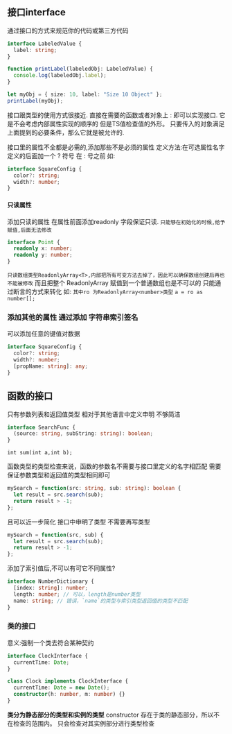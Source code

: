 ## 接口interface
通过接口的方式来规范你的代码或第三方代码

```ts
interface LabeledValue {
  label: string;
}

function printLabel(labeledObj: LabeledValue) {
  console.log(labeledObj.label);
}

let myObj = { size: 10, label: "Size 10 Object" };
printLabel(myObj);
```

接口跟类型的使用方式很接近. 直接在需要的函数或者对象上 : 即可以实现接口. 它是不会考虑内部属性实现的顺序的
但是TS值检查值的外形。 只要传入的对象满足上面提到的必要条件，那么它就是被允许的. 

接口里的属性不全都是必需的,添加那些不是必须的属性
定义方法:在可选属性名字定义的后面加一个 ? 符号 在 : 号之前
如:
```ts
interface SquareConfig {
  color?: string;
  width?: number;
}
```
#### 只读属性
添加只读的属性 在属性前面添加readonly 字段保证只读.
`只能够在初始化的时候,给予赋值,后面无法修改`
```ts
interface Point {
  readonly x: number;
  readonly y: number;
}
```
`只读数组类型ReadonlyArray<T>,内部把所有可变方法去掉了，因此可以确保数组创建后再也不能被修改`
而且把整个 ReadonlyArray 赋值到一个普通数组也是不可以的
只能通过断言的方式来转化 如: `其中ro 为ReadonlyArray<number>类型`
`a = ro as number[];`
### 添加其他的属性 通过添加 字符串索引签名
可以添加任意的键值对数据
```ts
interface SquareConfig {
  color?: string;
  width?: number;
  [propName: string]: any;
}
```

## 函数的接口
只有参数列表和返回值类型 相对于其他语言中定义申明 不够简洁
```ts
interface SearchFunc {
  (source: string, subString: string): boolean;
}
```
`int sum(int a,int b);`

函数类型的类型检查来说，函数的参数名不需要与接口里定义的名字相匹配
需要保证参数类型和返回值的类型相同即可 
```ts
mySearch = function(src: string, sub: string): boolean {
  let result = src.search(sub);
  return result > -1;
};
```
且可以近一步简化 接口中申明了类型 不需要再写类型
``` ts
mySearch = function(src, sub) {
  let result = src.search(sub);
  return result > -1;
};
```
添加了索引值后,不可以有可它不同属性?
```ts
interface NumberDictionary {
  [index: string]: number;
  length: number; // 可以，length是number类型
  name: string; // 错误，`name`的类型与索引类型返回值的类型不匹配
}
```


### 类的接口
意义:强制一个类去符合某种契约
```ts
interface ClockInterface {
  currentTime: Date;
}

class Clock implements ClockInterface {
  currentTime: Date = new Date();
  constructor(h: number, m: number) {}
}
```

**类分为静态部分的类型和实例的类型**
constructor 存在于类的静态部分，所以不在检查的范围内。 只会检查对其实例部分进行类型检查
